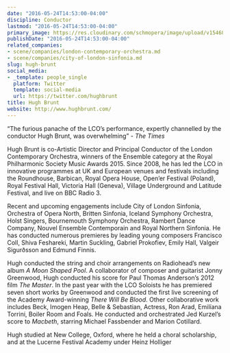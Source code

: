 ```yaml
---
date: "2016-05-24T14:53:00-04:00"
discipline: Conductor
lastmod: "2016-05-24T14:53:00-04:00"
primary_image: https://res.cloudinary.com/schmopera/image/upload/v1546830313/media/2019/01/HughBrunt.gif
publishDate: "2016-05-24T14:53:00-04:00"
related_companies:
- scene/companies/london-contemporary-orchestra.md
- scene/companies/city-of-london-sinfonia.md
slug: hugh-brunt
social_media:
- _template: people_single
  platform: Twitter
  template: social-media
  url: https://twitter.com/hughbrunt
title: Hugh Brunt
website: http://www.hughbrunt.com/
---
```

“The furious panache of the LCO’s performance, expertly channelled by the conductor Hugh Brunt, was overwhelming” - *The Times*

Hugh Brunt is co-Artistic Director and Principal Conductor of the London Contemporary Orchestra, winners of the Ensemble category at the Royal Philharmonic Society Music Awards 2015. Since 2008, he has led the LCO in innovative programmes at UK and European venues and festivals including the Roundhouse, Barbican, Royal Opera House, Open’er Festival (Poland), Royal Festival Hall, Victoria Hall (Geneva), Village Underground and Latitude Festival, and live on BBC Radio 3.

Recent and upcoming engagements include City of London Sinfonia, Orchestra of Opera North, Britten Sinfonia, Iceland Symphony Orchestra, Holst Singers, Bournemouth Symphony Orchestra, Rambert Dance Company, Nouvel Ensemble Contemporain and Royal Northern Sinfonia. He has conducted numerous premieres by leading young composers Francisco Coll, Shiva Feshareki, Martin Suckling, Gabriel Prokofiev, Emily Hall, Valgeir Sigurðsson and Edmund Finnis.

Hugh conducted the string and choir arrangements on Radiohead’s new album *A Moon Shaped Pool*. A collaborator of composer and guitarist Jonny Greenwood, Hugh conducted his score for Paul Thomas Anderson’s 2012 film *The Master*. In the past year with the LCO Soloists he has premiered seven short works by Greenwood and conducted the first live screening of the Academy Award-winning *There Will Be Blood*. Other collaborative work includes Beck, Imogen Heap, Belle & Sebastian, Actress, Ron Arad, Emilíana Torrini, Boiler Room and Foals. He conducted and orchestrated Jed Kurzel’s score to *Macbeth*, starring Michael Fassbender and Marion Cotillard.

Hugh studied at New College, Oxford, where he held a choral scholarship, and at the Lucerne Festival Academy under Heinz Holliger